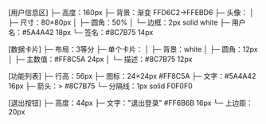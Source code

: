 [用户信息区]
├─ 高度：160px
├─ 背景：渐变 FFD6C2→FFEBD6
├─ 头像：
│   ├─ 尺寸：80×80px
│   ├─ 圆角：50%
│   └─ 边框：2px solid white
├─ 用户名：#5A4A42 18px
└─ 签名：#8C7B75 14px

[数据卡片]
├─ 布局：3等分
├─ 单个卡片：
│   ├─ 背景：white
│   ├─ 圆角：12px
│   ├─ 主数值：#FF8C5A 24px
│   └─ 描述：#8C7B75 12px

[功能列表]
├─ 行高：56px
├─ 图标：24×24px #FF8C5A
├─ 文字：#5A4A42 16px
├─ 箭头：> #8C7B75
└─ 分隔线：1px solid F0F0F0

[退出按钮]
├─ 高度：44px
├─ 文字："退出登录" #FF6B6B 16px
└─ 上边距：20px